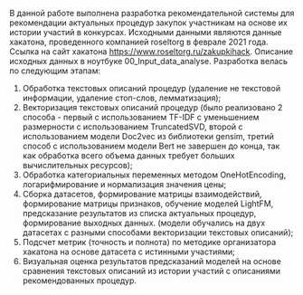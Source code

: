 В данной работе выполнена разработка рекомендательной системы для рекомендации актуальных процедур закупок участникам на основе их истории участий в конкурсах. Исходными данными являются данные хакатона, проведенного компанией roseltorg в феврале 2021 года. 
Ссылка на сайт хакатона https://www.roseltorg.ru/zakupkihack. 
Описание исходных данных в ноутбуке 00_Input_data_analyse. Разработка велась по следующим этапам:
1.	Обработка текстовых описаний процедур (удаление не текстовой информации, удаление стоп-слов, лемматизация);
2.	Векторизация текстовых описаний процедур (было реализовано 2 способа - первый с использованием TF-IDF с уменьшением размерности с использованием TruncatedSVD, второй с использованием модели Doc2vec из библиотеки gensim, третий способ с использованием модели Bert не завершен до конца, так как обработка всего объема данных требует больших вычислительных ресурсов);
3.	Обработка категориальных переменных методом OneHotEncoding, логарифмирование и нормализация значения цены;
4.	Сборка датасетов, формирование матрицы взаимодействий, формирование матрицы признаков, обучение моделей LightFM, предсказание результатов из списка актуальных процедур, формирование выходных данных. (модели обучались на двух датасетах с разными способами векторизации текстовых описаний);
5.	Подсчет метрик (точность и полнота) по методике организатора хакатона на основе датасета с истинными участиями;
6.	Визуальная оценка результатов предсказаний моделей на основе сравнения текстовых описаний из истории участий с описаниями рекомендованных процедур.
